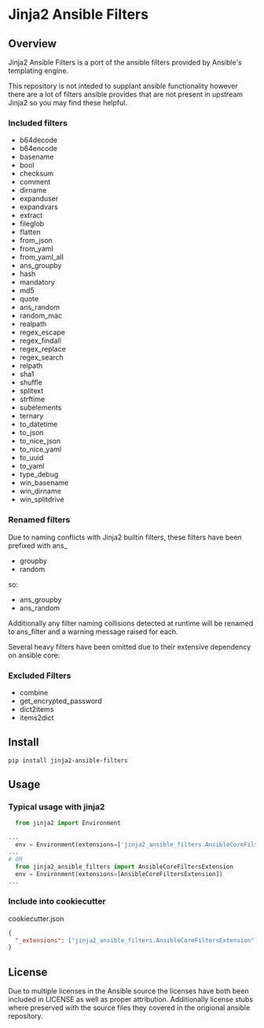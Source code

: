 # Jinja2 Ansible Filters

## Overview

Jinja2 Ansible Filters is a port of the ansible filters provided by Ansible's templating engine.

This repository is not inteded to supplant ansible functionality however there are a lot of filters ansible provides that are not present in upstream Jinja2 so you may find these helpful.

### Included filters

- b64decode
- b64encode
- basename
- bool
- checksum
- comment
- dirname
- expanduser
- expandvars
- extract
- fileglob
- flatten
- from_json
- from_yaml
- from_yaml_all
- ans_groupby
- hash
- mandatory
- md5
- quote
- ans_random
- random_mac
- realpath
- regex_escape
- regex_findall
- regex_replace
- regex_search
- relpath
- sha1
- shuffle
- splitext
- strftime
- subelements
- ternary
- to_datetime
- to_json
- to_nice_json
- to_nice_yaml
- to_uuid
- to_yaml
- type_debug
- win_basename
- win_dirname
- win_splitdrive

### Renamed filters

Due to naming conflicts with Jinja2 builtin filters, these filters have been prefixed with ans_

- groupby
- random

so:

- ans_groupby
- ans_random

Additionally any filter naming collisions detected at runtime will be renamed to ans_filter and a warning message raised for each.

Several heavy filters have been omitted due to their extensive dependency on ansible core:

### Excluded Filters

- combine
- get_encrypted_password
- dict2items
- items2dict

## Install

`pip install jinja2-ansible-filters`

## Usage

### Typical usage with jinja2

```python
  from jinja2 import Environment

...
  env = Environment(extensions=['jinja2_ansible_filters.AnsibleCoreFiltersExtension'])
...
# OR
  from jinja2_ansible_filters import AnsibleCoreFiltersExtension
  env = Environment(extensions=[AnsibleCoreFiltersExtension])
...
```

### Include into cookiecutter

cookiecutter.json

```json
{
  "_extensions": ["jinja2_ansible_filters.AnsibleCoreFiltersExtension"]
}
```

## License

Due to multiple licenses in the Ansible source the licenses have both been included in LICENSE as well as proper attribution. Additionally license stubs where preserved with the source files they covered in the origional ansible repository.
